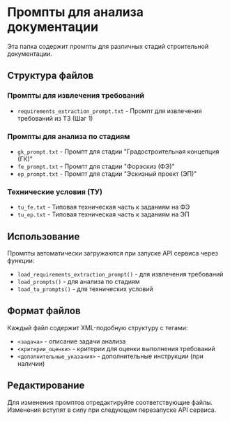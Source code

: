 # Промпты для анализа документации

Эта папка содержит промпты для различных стадий строительной документации.

## Структура файлов

### Промпты для извлечения требований
- `requirements_extraction_prompt.txt` - Промпт для извлечения требований из ТЗ (Шаг 1)

### Промпты для анализа по стадиям
- `gk_prompt.txt` - Промпт для стадии "Градостроительная концепция (ГК)"
- `fe_prompt.txt` - Промпт для стадии "Форэскиз (ФЭ)" 
- `ep_prompt.txt` - Промпт для стадии "Эскизный проект (ЭП)"

### Технические условия (ТУ)
- `tu_fe.txt` - Типовая техническая часть к заданиям на ФЭ
- `tu_ep.txt` - Типовая техническая часть к заданиям на ЭП

## Использование

Промпты автоматически загружаются при запуске API сервиса через функции:
- `load_requirements_extraction_prompt()` - для извлечения требований
- `load_prompts()` - для анализа по стадиям
- `load_tu_prompts()` - для технических условий

## Формат файлов

Каждый файл содержит XML-подобную структуру с тегами:
- `<задача>` - описание задачи анализа
- `<критерии_оценки>` - критерии для оценки выполнения требований
- `<дополнительные_указания>` - дополнительные инструкции (при наличии)

## Редактирование

Для изменения промптов отредактируйте соответствующие файлы. Изменения вступят в силу при следующем перезапуске API сервиса.

